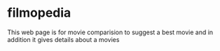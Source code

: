 # filmopedia
This web page is for movie comparision to suggest a best movie and in addition it gives details about a movies
